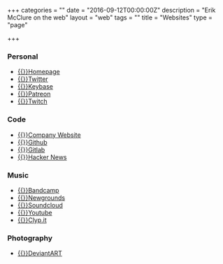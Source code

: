 +++
categories = ""
date = "2016-09-12T00:00:00Z"
description = "Erik McClure on the web"
layout = "web"
tags = ""
title = "Websites"
type = "page"

+++
### Personal
 * [{{<icon home fa-lg>}}Homepage](/)
 * [{{<icon twitter fa-lg>}}Twitter](https://twitter.com/erikmcclure0173)
 * [{{<icon key fa-lg>}}Keybase](https://keybase.io/erikmcclure)
 * [{{<icon paypal fa-lg>}}Patreon](https://www.patreon.com/erikmcclure)
 * [{{<icon twitch fa-lg>}}Twitch](https://www.twitch.tv/erikmcclure)
 
### Code
 * [{{<icon globe fa-lg>}}Company Website](http://fundament.software/)
 * [{{<icon github fa-lg>}}Github](https://github.com/erikmcclure)
 * [{{<icon gitlab fa-lg>}}Gitlab](https://gitlab.com/erikmcclure)
 * [{{<icon hacker-news fa-lg>}}Hacker News](https://news.ycombinator.com/user?id=blackhole)
 
### Music
  * [{{<icon bandcamp fa-lg>}}Bandcamp](https://erikmcclure.bandcamp.com/)
  * [{{<icon globe fa-lg>}}Newgrounds](https://erikmcclure.newgrounds.com/)
  * [{{<icon soundcloud fa-lg>}}Soundcloud](https://soundcloud.com/erik_mcclure)
  * [{{<icon youtube fa-lg>}}Youtube](https://www.youtube.com/c/erikmcclure)
  * [{{<icon music fa-lg>}}Clyp.it](https://clyp.it/user/0xgutex4)
  
### Photography
  * [{{<icon deviantart fa-lg>}}DeviantART](https://erikmcclure.deviantart.com/)